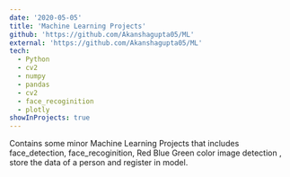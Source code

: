 ```yaml
---
date: '2020-05-05'
title: 'Machine Learning Projects'
github: 'https://github.com/Akanshagupta05/ML'
external: 'https://github.com/Akanshagupta05/ML'
tech:
  - Python
  - cv2
  - numpy
  - pandas
  - cv2
  - face_recoginition
  - plotly
showInProjects: true
---
```


Contains some minor Machine Learning Projects that includes face_detection, face_recoginition, Red Blue Green color image detection , store the data of a person and register in model.
